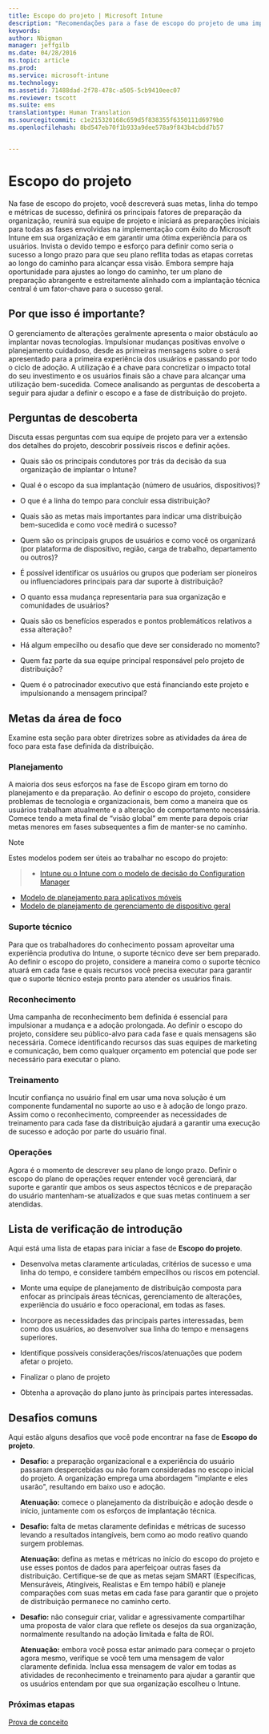 ```yaml
---
title: Escopo do projeto | Microsoft Intune
description: "Recomendações para a fase de escopo do projeto de uma implantação do Intune."
keywords: 
author: Nbigman
manager: jeffgilb
ms.date: 04/28/2016
ms.topic: article
ms.prod: 
ms.service: microsoft-intune
ms.technology: 
ms.assetid: 71488dad-2f78-478c-a505-5cb9410eec07
ms.reviewer: tscott
ms.suite: ems
translationtype: Human Translation
ms.sourcegitcommit: c1e215320168c659d5f838355f6350111d6979b0
ms.openlocfilehash: 8bd547eb70f1b933a9dee578a9f843b4cbdd7b57


---
```


# Escopo do projeto
Na fase de escopo do projeto, você descreverá suas metas, linha do tempo e métricas de sucesso, definirá os principais fatores de preparação da organização, reunirá sua equipe de projeto e iniciará as preparações iniciais para todas as fases envolvidas na implementação com êxito do Microsoft Intune em sua organização e em garantir uma ótima experiência para os usuários.
Invista o devido tempo e esforço para definir como seria o sucesso a longo prazo para que seu plano reflita todas as etapas corretas ao longo do caminho para alcançar essa visão. Embora sempre haja oportunidade para ajustes ao longo do caminho, ter um plano de preparação abrangente e estreitamente alinhado com a implantação técnica central é um fator-chave para o sucesso geral.

## Por que isso é importante?
O gerenciamento de alterações geralmente apresenta o maior obstáculo ao implantar novas tecnologias. Impulsionar mudanças positivas envolve o planejamento cuidadoso, desde as primeiras mensagens sobre o será apresentado para a primeira experiência dos usuários e passando por todo o ciclo de adoção. A utilização é a chave para concretizar o impacto total do seu investimento e os usuários finais são a chave para alcançar uma utilização bem-sucedida.
Comece analisando as perguntas de descoberta a seguir para ajudar a definir o escopo e a fase de distribuição do projeto.

## Perguntas de descoberta
Discuta essas perguntas com sua equipe de projeto para ver a extensão dos detalhes do projeto, descobrir possíveis riscos e definir ações.

-   Quais são os principais condutores por trás da decisão da sua organização de implantar o Intune?

-   Qual é o escopo da sua implantação (número de usuários, dispositivos)?
-   O que é a linha do tempo para concluir essa distribuição?

-   Quais são as metas mais importantes para indicar uma distribuição bem-sucedida e como você medirá o sucesso?

-   Quem são os principais grupos de usuários e como você os organizará (por plataforma de dispositivo, região, carga de trabalho, departamento ou outros)?

-   É possível identificar os usuários ou grupos que poderiam ser pioneiros ou influenciadores principais para dar suporte à distribuição?

-   O quanto essa mudança representaria para sua organização e comunidades de usuários?

-   Quais são os benefícios esperados e pontos problemáticos relativos a essa alteração?

-   Há algum empecilho ou desafio que deve ser considerado no momento?

-   Quem faz parte da sua equipe principal responsável pelo projeto de distribuição?

-   Quem é o patrocinador executivo que está financiando este projeto e impulsionando a mensagem principal?

## Metas da área de foco
Examine esta seção para obter diretrizes sobre as atividades da área de foco para esta fase definida da distribuição.

### Planejamento

A maioria dos seus esforços na fase de Escopo giram em torno do planejamento e da preparação. Ao definir o escopo do projeto, considere problemas de tecnologia e organizacionais, bem como a maneira que os usuários trabalham atualmente e a alteração de comportamento necessária. Comece tendo a meta final de “visão global” em mente para depois criar metas menores em fases subsequentes a fim de manter-se no caminho.


 > [!NOTE]
 > 
 > Estes modelos podem ser úteis ao trabalhar no escopo do projeto:
 > > - [Intune ou o Intune com o modelo de decisão do Configuration Manager](https://gallery.technet.microsoft.com/Intune-or-Intune-with-900e8a78)
 > - [Modelo de planejamento para aplicativos móveis](https://gallery.technet.microsoft.com/Mobile-app-planning-18689d59)
>- [Modelo de planejamento de gerenciamento de dispositivo geral](https://gallery.technet.microsoft.com/General-device-management-334c3792)

### Suporte técnico
Para que os trabalhadores do conhecimento possam aproveitar uma experiência produtiva do Intune, o suporte técnico deve ser bem preparado. Ao definir o escopo do projeto, considere a maneira como o suporte técnico atuará em cada fase e quais recursos você precisa executar para garantir que o suporte técnico esteja pronto para atender os usuários finais.

### Reconhecimento
Uma campanha de reconhecimento bem definida é essencial para impulsionar a mudança e a adoção prolongada. Ao definir o escopo do projeto, considere seu público-alvo para cada fase e quais mensagens são necessária. Comece identificando recursos das suas equipes de marketing e comunicação, bem como qualquer orçamento em potencial que pode ser necessário para executar o plano.

### Treinamento
Incutir confiança no usuário final em usar uma nova solução é um componente fundamental no suporte ao uso e à adoção de longo prazo. Assim como o reconhecimento, compreender as necessidades de treinamento para cada fase da distribuição ajudará a garantir uma execução de sucesso e adoção por parte do usuário final.

### Operações
Agora é o momento de descrever seu plano de longo prazo. Definir o escopo do plano de operações requer entender você gerenciará, dar suporte e garantir que ambos os seus aspectos técnicos e de preparação do usuário mantenham-se atualizados e que suas metas continuem a ser atendidas.

## Lista de verificação de introdução
Aqui está uma lista de etapas para iniciar a fase de **Escopo do projeto**.

-   Desenvolva metas claramente articuladas, critérios de sucesso e uma linha do tempo, e considere também empecilhos ou riscos em potencial.

-   Monte uma equipe de planejamento de distribuição composta para enfocar as principais áreas técnicas, gerenciamento de alterações, experiência do usuário e foco operacional, em todas as fases.

-   Incorpore as necessidades das principais partes interessadas, bem como dos usuários, ao desenvolver sua linha do tempo e mensagens superiores.

-   Identifique possíveis considerações/riscos/atenuações que podem afetar o projeto.

-   Finalizar o plano de projeto

-   Obtenha a aprovação do plano junto às principais partes interessadas.

## Desafios comuns
Aqui estão alguns desafios que você pode encontrar na fase de **Escopo do projeto**.

-   **Desafio:** a preparação organizacional e a experiência do usuário passaram despercebidas ou não foram consideradas no escopo inicial do projeto. A organização emprega uma abordagem "implante e eles usarão", resultando em baixo uso e adoção.

    **Atenuação:** comece o planejamento da distribuição e adoção desde o início, juntamente com os esforços de implantação técnica.

-   **Desafio:** falta de metas claramente definidas e métricas de sucesso levando a resultados intangíveis, bem como ao modo reativo quando surgem problemas.

    **Atenuação:** defina as metas e métricas no início do escopo do projeto e use esses pontos de dados para aperfeiçoar outras fases da distribuição. Certifique-se de que as metas sejam SMART (Específicas, Mensuráveis, Atingíveis, Realistas e Em tempo hábil) e planeje comparações com suas metas em cada fase para garantir que o projeto de distribuição permanece no caminho certo.

-   **Desafio:** não conseguir criar, validar e agressivamente compartilhar uma proposta de valor clara que reflete os desejos da sua organização, normalmente resultando na adoção limitada e falta de ROI.

    **Atenuação:** embora você possa estar animado para começar o projeto agora mesmo, verifique se você tem uma mensagem de valor claramente definida. Inclua essa mensagem de valor em todas as atividades de reconhecimento e treinamento para ajudar a garantir que os usuários entendam por que sua organização escolheu o Intune.

### Próximas etapas
[Prova de conceito](proof-of-concept.md)



<!--HONumber=Jul16_HO3-->


